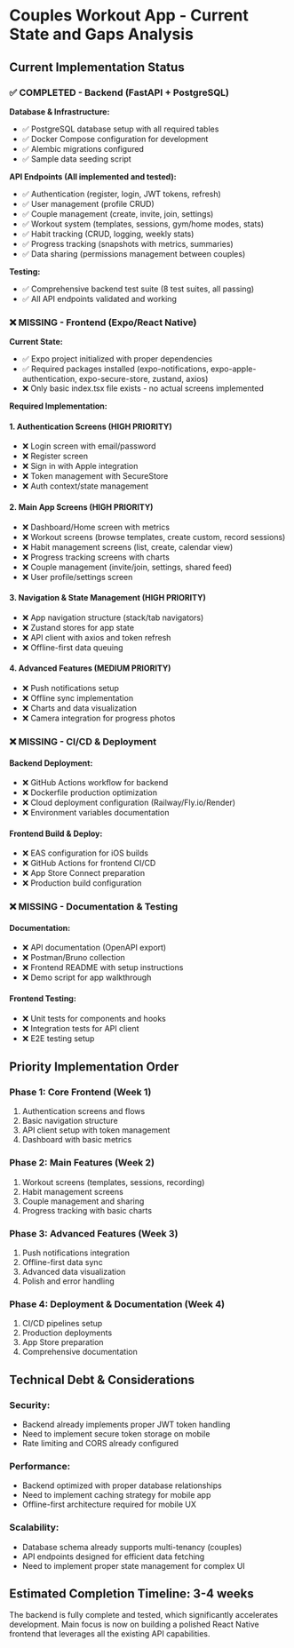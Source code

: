 # Couples Workout App - Current State and Gaps Analysis

## Current Implementation Status

### ✅ COMPLETED - Backend (FastAPI + PostgreSQL)

**Database & Infrastructure:**
- ✅ PostgreSQL database setup with all required tables
- ✅ Docker Compose configuration for development
- ✅ Alembic migrations configured
- ✅ Sample data seeding script

**API Endpoints (All implemented and tested):**
- ✅ Authentication (register, login, JWT tokens, refresh)
- ✅ User management (profile CRUD)
- ✅ Couple management (create, invite, join, settings)
- ✅ Workout system (templates, sessions, gym/home modes, stats)
- ✅ Habit tracking (CRUD, logging, weekly stats)
- ✅ Progress tracking (snapshots with metrics, summaries)
- ✅ Data sharing (permissions management between couples)

**Testing:**
- ✅ Comprehensive backend test suite (8 test suites, all passing)
- ✅ All API endpoints validated and working

### ❌ MISSING - Frontend (Expo/React Native)

**Current State:**
- ✅ Expo project initialized with proper dependencies
- ✅ Required packages installed (expo-notifications, expo-apple-authentication, expo-secure-store, zustand, axios)
- ❌ Only basic index.tsx file exists - no actual screens implemented

**Required Implementation:**

#### 1. Authentication Screens (HIGH PRIORITY)
- ❌ Login screen with email/password
- ❌ Register screen  
- ❌ Sign in with Apple integration
- ❌ Token management with SecureStore
- ❌ Auth context/state management

#### 2. Main App Screens (HIGH PRIORITY)
- ❌ Dashboard/Home screen with metrics
- ❌ Workout screens (browse templates, create custom, record sessions)
- ❌ Habit management screens (list, create, calendar view)
- ❌ Progress tracking screens with charts
- ❌ Couple management (invite/join, settings, shared feed)
- ❌ User profile/settings screen

#### 3. Navigation & State Management (HIGH PRIORITY)
- ❌ App navigation structure (stack/tab navigators)
- ❌ Zustand stores for app state
- ❌ API client with axios and token refresh
- ❌ Offline-first data queuing

#### 4. Advanced Features (MEDIUM PRIORITY)
- ❌ Push notifications setup
- ❌ Offline sync implementation
- ❌ Charts and data visualization
- ❌ Camera integration for progress photos

### ❌ MISSING - CI/CD & Deployment

#### Backend Deployment:
- ❌ GitHub Actions workflow for backend
- ❌ Dockerfile production optimization
- ❌ Cloud deployment configuration (Railway/Fly.io/Render)
- ❌ Environment variables documentation

#### Frontend Build & Deploy:
- ❌ EAS configuration for iOS builds
- ❌ GitHub Actions for frontend CI/CD
- ❌ App Store Connect preparation
- ❌ Production build configuration

### ❌ MISSING - Documentation & Testing

#### Documentation:
- ❌ API documentation (OpenAPI export)
- ❌ Postman/Bruno collection
- ❌ Frontend README with setup instructions
- ❌ Demo script for app walkthrough

#### Frontend Testing:
- ❌ Unit tests for components and hooks
- ❌ Integration tests for API client
- ❌ E2E testing setup

## Priority Implementation Order

### Phase 1: Core Frontend (Week 1)
1. Authentication screens and flows
2. Basic navigation structure
3. API client setup with token management
4. Dashboard with basic metrics

### Phase 2: Main Features (Week 2)  
1. Workout screens (templates, sessions, recording)
2. Habit management screens
3. Couple management and sharing
4. Progress tracking with basic charts

### Phase 3: Advanced Features (Week 3)
1. Push notifications integration
2. Offline-first data sync
3. Advanced data visualization
4. Polish and error handling

### Phase 4: Deployment & Documentation (Week 4)
1. CI/CD pipelines setup
2. Production deployments
3. App Store preparation
4. Comprehensive documentation

## Technical Debt & Considerations

### Security:
- Backend already implements proper JWT token handling
- Need to implement secure token storage on mobile
- Rate limiting and CORS already configured

### Performance:
- Backend optimized with proper database relationships
- Need to implement caching strategy for mobile app
- Offline-first architecture required for mobile UX

### Scalability:
- Database schema already supports multi-tenancy (couples)
- API endpoints designed for efficient data fetching
- Need to implement proper state management for complex UI

## Estimated Completion Timeline: 3-4 weeks

The backend is fully complete and tested, which significantly accelerates development. Main focus is now on building a polished React Native frontend that leverages all the existing API capabilities.